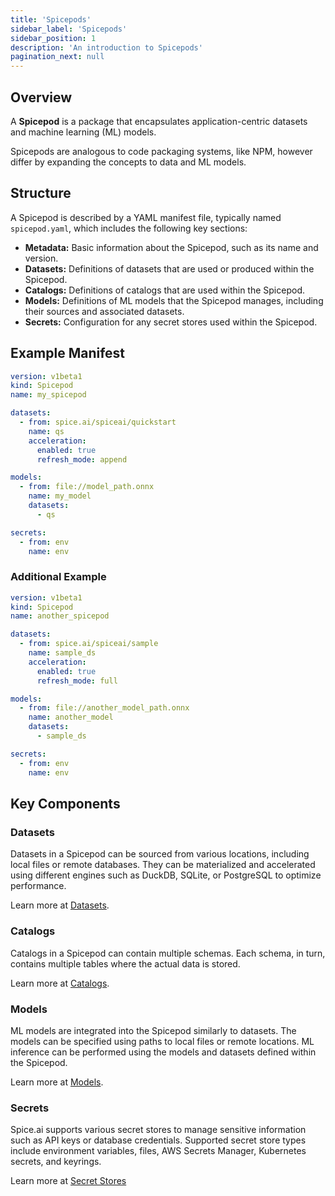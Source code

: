 ```yaml
---
title: 'Spicepods'
sidebar_label: 'Spicepods'
sidebar_position: 1
description: 'An introduction to Spicepods'
pagination_next: null
---
```


## Overview

A **Spicepod** is a package that encapsulates application-centric datasets and machine learning (ML) models.

Spicepods are analogous to code packaging systems, like NPM, however differ by expanding the concepts to data and ML models.

## Structure

A Spicepod is described by a YAML manifest file, typically named `spicepod.yaml`, which includes the following key sections:

- **Metadata:** Basic information about the Spicepod, such as its name and version.
- **Datasets:** Definitions of datasets that are used or produced within the Spicepod.
- **Catalogs:** Definitions of catalogs that are used within the Spicepod.
- **Models:** Definitions of ML models that the Spicepod manages, including their sources and associated datasets.
- **Secrets:** Configuration for any secret stores used within the Spicepod.

## Example Manifest

```yaml
version: v1beta1
kind: Spicepod
name: my_spicepod

datasets:
  - from: spice.ai/spiceai/quickstart
    name: qs
    acceleration:
      enabled: true
      refresh_mode: append

models:
  - from: file://model_path.onnx
    name: my_model
    datasets:
      - qs

secrets:
  - from: env
    name: env
```

### Additional Example

```yaml
version: v1beta1
kind: Spicepod
name: another_spicepod

datasets:
  - from: spice.ai/spiceai/sample
    name: sample_ds
    acceleration:
      enabled: true
      refresh_mode: full

models:
  - from: file://another_model_path.onnx
    name: another_model
    datasets:
      - sample_ds

secrets:
  - from: env
    name: env
```

## Key Components

### Datasets

Datasets in a Spicepod can be sourced from various locations, including local files or remote databases. They can be materialized and accelerated using different engines such as DuckDB, SQLite, or PostgreSQL to optimize performance.

Learn more at [Datasets](/reference/spicepod/datasets.md).

### Catalogs

Catalogs in a Spicepod can contain multiple schemas. Each schema, in turn, contains multiple tables where the actual data is stored.

Learn more at [Catalogs](/reference/spicepod/catalogs.md).

### Models

ML models are integrated into the Spicepod similarly to datasets. The models can be specified using paths to local files or remote locations. ML inference can be performed using the models and datasets defined within the Spicepod.

Learn more at [Models](/reference/spicepod/models.md).

### Secrets

Spice.ai supports various secret stores to manage sensitive information such as API keys or database credentials. Supported secret store types include environment variables, files, AWS Secrets Manager, Kubernetes secrets, and keyrings.

Learn more at [Secret Stores](/components/secret-stores/index.md)

